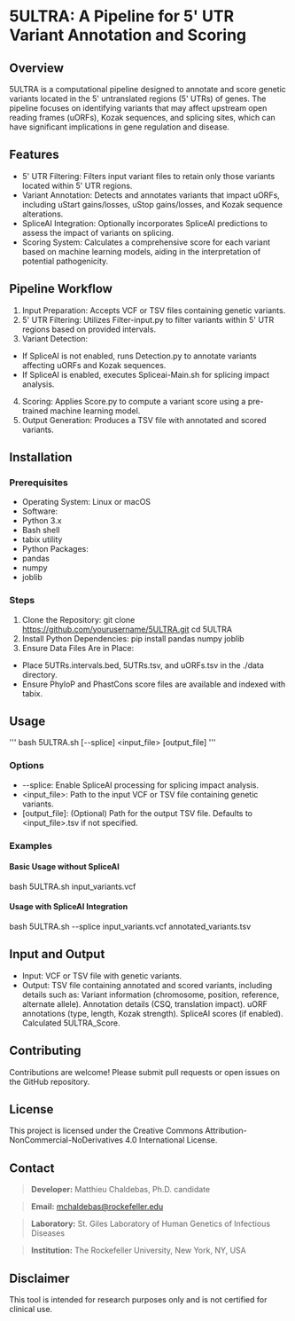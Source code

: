 # 5ULTRA: A Pipeline for 5' UTR Variant Annotation and Scoring

## Overview

5ULTRA is a computational pipeline designed to annotate and score genetic variants located in the 5' untranslated regions (5' UTRs) of genes. The pipeline focuses on identifying variants that may affect upstream open reading frames (uORFs), Kozak sequences, and splicing sites, which can have significant implications in gene regulation and disease.

## Features

- 5' UTR Filtering: Filters input variant files to retain only those variants located within 5' UTR regions.
- Variant Annotation: Detects and annotates variants that impact uORFs, including uStart gains/losses, uStop gains/losses, and Kozak sequence alterations.
- SpliceAI Integration: Optionally incorporates SpliceAI predictions to assess the impact of variants on splicing.
- Scoring System: Calculates a comprehensive score for each variant based on machine learning models, aiding in the interpretation of potential pathogenicity.

## Pipeline Workflow

1. Input Preparation: Accepts VCF or TSV files containing genetic variants.
2. 5' UTR Filtering: Utilizes Filter-input.py to filter variants within 5' UTR regions based on provided intervals.
3. Variant Detection:
- If SpliceAI is not enabled, runs Detection.py to annotate variants affecting uORFs and Kozak sequences.
- If SpliceAI is enabled, executes Spliceai-Main.sh for splicing impact analysis.
4. Scoring: Applies Score.py to compute a variant score using a pre-trained machine learning model.
5. Output Generation: Produces a TSV file with annotated and scored variants.

## Installation

### Prerequisites
- Operating System: Linux or macOS
- Software:
 - Python 3.x
 - Bash shell
 - tabix utility
- Python Packages:
 - pandas
 - numpy
 - joblib
### Steps
1. Clone the Repository:
git clone https://github.com/yourusername/5ULTRA.git
cd 5ULTRA
2. Install Python Dependencies:
pip install pandas numpy joblib
3. Ensure Data Files Are in Place:
 - Place 5UTRs.intervals.bed, 5UTRs.tsv, and uORFs.tsv in the ./data directory.
 - Ensure PhyloP and PhastCons score files are available and indexed with tabix.

## Usage
'''
bash 5ULTRA.sh [--splice] <input_file> [output_file]
'''
### Options
- --splice: Enable SpliceAI processing for splicing impact analysis.
- <input_file>: Path to the input VCF or TSV file containing genetic variants.
- [output_file]: (Optional) Path for the output TSV file. Defaults to <input_file>.tsv if not specified.
### Examples
#### Basic Usage without SpliceAI
bash 5ULTRA.sh input_variants.vcf
#### Usage with SpliceAI Integration
bash 5ULTRA.sh --splice input_variants.vcf annotated_variants.tsv

## Input and Output

- Input: VCF or TSV file with genetic variants.
- Output: TSV file containing annotated and scored variants, including details such as:
Variant information (chromosome, position, reference, alternate allele).
Annotation details (CSQ, translation impact).
uORF annotations (type, length, Kozak strength).
SpliceAI scores (if enabled).
Calculated 5ULTRA_Score.

## Contributing

Contributions are welcome! Please submit pull requests or open issues on the GitHub repository.

## License

This project is licensed under the Creative Commons Attribution-NonCommercial-NoDerivatives 4.0 International License.

## Contact
> **Developer:** Matthieu Chaldebas, Ph.D. candidate

> **Email:** mchaldebas@rockefeller.edu

> **Laboratory:** St. Giles Laboratory of Human Genetics of Infectious Diseases

> **Institution:** The Rockefeller University, New York, NY, USA

## Disclaimer
This tool is intended for research purposes only and is not certified for clinical use.